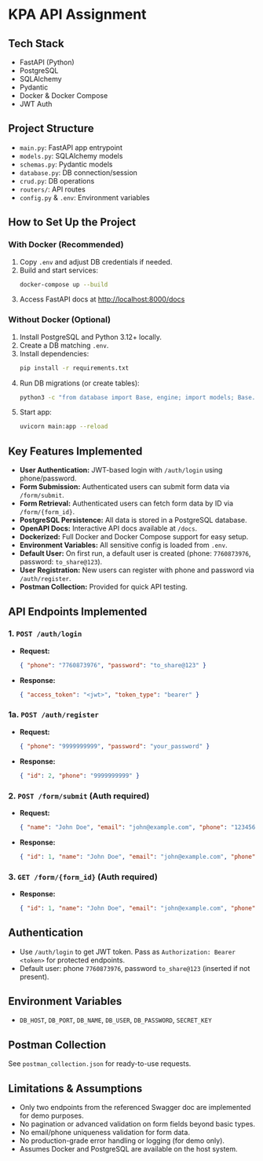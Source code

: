 # KPA API Assignment

## Tech Stack
- FastAPI (Python)
- PostgreSQL
- SQLAlchemy
- Pydantic
- Docker & Docker Compose
- JWT Auth

## Project Structure
- `main.py`: FastAPI app entrypoint
- `models.py`: SQLAlchemy models
- `schemas.py`: Pydantic models
- `database.py`: DB connection/session
- `crud.py`: DB operations
- `routers/`: API routes
- `config.py` & `.env`: Environment variables

## How to Set Up the Project

### With Docker (Recommended)
1. Copy `.env` and adjust DB credentials if needed.
2. Build and start services:
   ```bash
   docker-compose up --build
   ```
3. Access FastAPI docs at [http://localhost:8000/docs](http://localhost:8000/docs)

### Without Docker (Optional)
1. Install PostgreSQL and Python 3.12+ locally.
2. Create a DB matching `.env`.
3. Install dependencies:
   ```bash
   pip install -r requirements.txt
   ```
4. Run DB migrations (or create tables):
   ```bash
   python3 -c "from database import Base, engine; import models; Base.metadata.create_all(bind=engine)"
   ```
5. Start app:
   ```bash
   uvicorn main:app --reload
   ```

## Key Features Implemented
- **User Authentication:** JWT-based login with `/auth/login` using phone/password.
- **Form Submission:** Authenticated users can submit form data via `/form/submit`.
- **Form Retrieval:** Authenticated users can fetch form data by ID via `/form/{form_id}`.
- **PostgreSQL Persistence:** All data is stored in a PostgreSQL database.
- **OpenAPI Docs:** Interactive API docs available at `/docs`.
- **Dockerized:** Full Docker and Docker Compose support for easy setup.
- **Environment Variables:** All sensitive config is loaded from `.env`.
- **Default User:** On first run, a default user is created (phone: `7760873976`, password: `to_share@123`).
- **User Registration:** New users can register with phone and password via `/auth/register`.
- **Postman Collection:** Provided for quick API testing.

## API Endpoints Implemented
### 1. `POST /auth/login`
- **Request:**
  ```json
  { "phone": "7760873976", "password": "to_share@123" }
  ```
- **Response:**
  ```json
  { "access_token": "<jwt>", "token_type": "bearer" }
  ```

### 1a. `POST /auth/register`
- **Request:**
  ```json
  { "phone": "9999999999", "password": "your_password" }
  ```
- **Response:**
  ```json
  { "id": 2, "phone": "9999999999" }
  ```

### 2. `POST /form/submit` (Auth required)
- **Request:**
  ```json
  { "name": "John Doe", "email": "john@example.com", "phone": "1234567890", "address": "Somewhere" }
  ```
- **Response:**
  ```json
  { "id": 1, "name": "John Doe", "email": "john@example.com", "phone": "1234567890", "address": "Somewhere" }
  ```

### 3. `GET /form/{form_id}` (Auth required)
- **Response:**
  ```json
  { "id": 1, "name": "John Doe", "email": "john@example.com", "phone": "1234567890", "address": "Somewhere" }
  ```

## Authentication
- Use `/auth/login` to get JWT token. Pass as `Authorization: Bearer <token>` for protected endpoints.
- Default user: phone `7760873976`, password `to_share@123` (inserted if not present).

## Environment Variables
- `DB_HOST`, `DB_PORT`, `DB_NAME`, `DB_USER`, `DB_PASSWORD`, `SECRET_KEY`

## Postman Collection
See `postman_collection.json` for ready-to-use requests.

## Limitations & Assumptions
- Only two endpoints from the referenced Swagger doc are implemented for demo purposes.
- No pagination or advanced validation on form fields beyond basic types.
- No email/phone uniqueness validation for form data.
- No production-grade error handling or logging (for demo only).
- Assumes Docker and PostgreSQL are available on the host system.